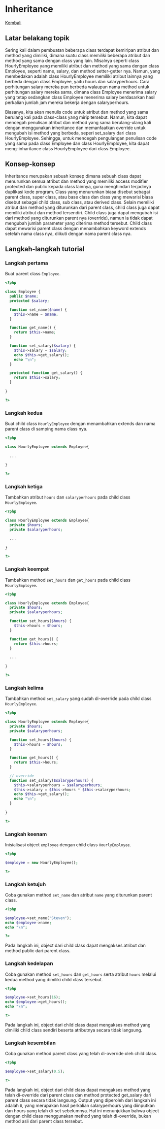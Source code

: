 # Inheritance

[Kembali](readme.md)

## Latar belakang topik

Sering kali dalam pembuatan beberapa class terdapat kemiripan atribut dan method yang dimiliki, dimana suatu class memiliki beberapa atribut dan method yang sama dengan class yang lain. Misalnya seperti class HourlyEmployee yang memiliki atribut dan method yang sama dengan class Employee, seperti name, salary, dan method setter-getter nya. Namun, yang membedakan adalah class HourlyEmployee memiliki atribut lainnya yang berbeda dengan class Employee, yaitu hours dan salaryperhours. Cara perhitungan salary mereka pun berbeda walaupun nama method untuk perhitungan salary mereka sama, dimana class Employee menerima salary yang tetap sedangkan class Employee menerima salary berdasarkan hasil perkalian jumlah jam mereka bekerja dengan salaryperhours.

Biasanya, kita akan menulis code untuk atribut dan method yang sama berulang kali pada class-class yang mirip tersebut. Namun, kita dapat mencegah penulisan atribut dan method yang sama berulang-ulang kali dengan menggunakan inheritance dan memanfaatkan override untuk mengubah isi method yang berbeda, seperi set_salary dari class HourlyEmployee. Sehingga, untuk mencegah pengulangan penulisan code yang sama pada class Employee dan class HourlyEmployee, kita dapat meng-inharitance class HourlyEmployee dari class Employee.

## Konsep-konsep

Inheritance merupakan sebuah konsep dimana sebuah class dapat menurunkan semua atribut dan method yang memiliki access modifier protected dan public kepada class lainnya, guna menghindari terjadinya duplikasi kode program. Class yang menurunkan biasa disebut sebagai parent class, super class, atau base class dan class yang mewarisi biasa disebut sebagai child class, sub class, atau derived class. Selain memiliki atribut dan method yang diturunkan dari parent class, child class juga dapat memiliki atribut dan method tersendiri. Child class juga dapat mengubah isi dari method yang diturunkan parent nya (override), namun ia tidak dapat mengubah jumlah parameter yang diterima method tersebut. Child class dapat mewarisi parent class dengan menambahkan keyword extends setelah nama class nya, diikuti dengan nama parent class nya.

## Langkah-langkah tutorial

### Langkah pertama

Buat parent class `Employee`. 

```php
<?php

class Employee {
  public $name;
  protected $salary;

  function set_name($name) {
    $this->name = $name;
  }

  function get_name() {
    return $this->name;
  }

  function set_salary($salary) {
    $this->salary = $salary;
    echo $this->get_salary();
    echo "\n";
  }

  protected function get_salary() {
    return $this->salary;
  }
  
}

?>
```

### Langkah kedua

Buat child class `HourlyEmployee` dengan menambahkan extends dan nama parent class di samping nama class nya.

```php
<?php

class HourlyEmployee extends Employee{
  
  ...
  
}

?>
```

### Langkah ketiga

Tambahkan atribut `hours` dan `salaryperhours` pada child class `HourlyEmployee`. 

```php
<?php

class HourlyEmployee extends Employee{
  private $hours;
  private $salaryperhours;

  ...
  
}

?>
```

### Langkah keempat

Tambahkan method `set_hours` dan `get_hours` pada child class `HourlyEmployee`. 

```php
<?php

class HourlyEmployee extends Employee{
  private $hours;
  private $salaryperhours;

  function set_hours($hours) {
    $this->hours = $hours;
  }

  function get_hours() {
    return $this->hours;
  }

  ...
  
}

?>
```

### Langkah kelima

Tambahkan method `set_salary` yang sudah di-override pada child class `HourlyEmployee`. 

```php
<?php

class HourlyEmployee extends Employee{
  private $hours;
  private $salaryperhours;

  function set_hours($hours) {
    $this->hours = $hours;
  }

  function get_hours() {
    return $this->hours;
  }

  // override
  function set_salary($salaryperhours) {
    $this->salaryperhours = $salaryperhours;
    $this->salary = $this->hours * $this->salaryperhours;
    echo $this->get_salary();
    echo "\n";
  }
  
}

?>
```

### Langkah keenam

Inisialisasi object `employee` dengan child class `HourlyEmployee`.

```php
<?php

$employee = new HourlyEmployee();

?>
```

### Langkah ketujuh

Coba gunakan method `set_name` dan atribut `name` yang diturunkan parent class.

```php
<?php

$employee->set_name("Steven");
echo $employee->name;
echo "\n";

?>
```

Pada langkah ini, object dari child class dapat mengakses atribut dan method public dari parent class.

### Langkah kedelapan

Coba gunakan method `set_hours` dan `get_hours` serta atribut `hours` melalui kedua method yang dimiliki child class tersebut.

```php
<?php

$employee->set_hours(16);
echo $employee->get_hours();
echo "\n";

?>
```

Pada langkah ini, object dari child class dapat mengakses method yang dimiliki child class sendiri beserta atributnya secara tidak langsung.

### Langkah kesembilan

Coba gunakan method parent class yang telah di-override oleh child class.

```php
<?php

$employee->set_salary(0.5);

?>
```

Pada langkah ini, object dari child class dapat mengakses method yang telah di-override dari parent class dan method protected get_salary dari parent class secara tidak langsung. Output yang diperoleh dari langkah ini adalah `8`, yang merupakan hasil perkalian salaryperhours yang diinputkan dan hours yang telah di-set sebelumnya. Hal ini menunjukkan bahwa object dengan child class menggunakan method yang telah di-override, bukan method asli dari parent class tersebut.

